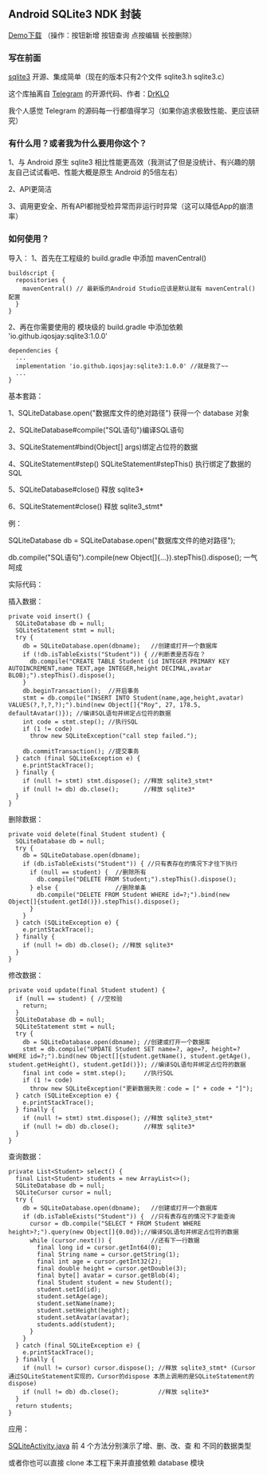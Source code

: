 
## Android SQLite3 NDK 封装

[Demo下载](https://github.com/iqosjay/SQLite3/releases/download/1.0.0/sqlite3_demo_1.0.0.apk)
（操作：按钮新增 按钮查询 点按编辑 长按删除）

### 写在前面 

[sqlite3](https://sqlite.org/index.html) 开源、集成简单（现在的版本只有2个文件 sqlite3.h sqlite3.c）

这个库抽离自 [Telegram](https://github.com/DrKLO/Telegram) 的开源代码、作者：[DrKLO](https://github.com/DrKLO)

我个人感觉 Telegram 的源码每一行都值得学习（如果你追求极致性能、更应该研究）

### 有什么用？或者我为什么要用你这个？

1、与 Android 原生 sqlite3 相比性能更高效（我测试了但是没统计、有兴趣的朋友自己试试看吧、性能大概是原生 Android 的5倍左右）

2、API更简洁

3、调用更安全、所有API都抛受检异常而非运行时异常（这可以降低App的崩溃率）


### 如何使用？

导入：
1、首先在工程级的 build.gradle 中添加 mavenCentral()

```
buildscript {
  repositories {
    mavenCentral() // 最新版的Android Studio应该是默认就有 mavenCentral() 配置
  }
}
```

2、再在你需要使用的 模块级的 build.gradle 中添加依赖 'io.github.iqosjay:sqlite3:1.0.0'

```
dependencies {
  ...
  implementation 'io.github.iqosjay:sqlite3:1.0.0' //就是我了~~
  ...
}
```

基本套路：

1、SQLiteDatabase.open("数据库文件的绝对路径") 获得一个 database 对象

2、SQLiteDatabase#compile("SQL语句")编译SQL语句

3、SQLiteStatement#bind(Object[] args)绑定占位符的数据

4、SQLiteStatement#step() SQLiteStatement#stepThis() 执行绑定了数据的SQL

5、SQLiteDatabase#close()  释放 sqlite3*

6、SQLiteStatement#close() 释放 sqlite3_stmt*

例：

SQLiteDatabase db = SQLiteDatabase.open("数据库文件的绝对路径");

db.compile("SQL语句").compile(new Object[]{...}).stepThis().dispose(); 一气呵成

实际代码：

插入数据：
```
private void insert() {
  SQLiteDatabase db = null;
  SQLiteStatement stmt = null;
  try {
    db = SQLiteDatabase.open(dbname);   //创建或打开一个数据库
    if (!db.isTableExists("Student")) { //判断表是否存在？
      db.compile("CREATE TABLE Student (id INTEGER PRIMARY KEY AUTOINCREMENT,name TEXT,age INTEGER,height DECIMAL,avatar BLOB);").stepThis().dispose();
    }
    db.beginTransaction();  //开启事务
    stmt = db.compile("INSERT INTO Student(name,age,height,avatar) VALUES(?,?,?,?);").bind(new Object[]{"Roy", 27, 178.5, defaultAvatar()}); //编译SQL语句并绑定占位符的数据
    int code = stmt.step(); //执行SQL
    if (1 != code)
      throw new SQLiteException("call step failed.");

    db.commitTransaction(); //提交事务
  } catch (final SQLiteException e) {
    e.printStackTrace();
  } finally {
    if (null != stmt) stmt.dispose(); //释放 sqlite3_stmt*
    if (null != db) db.close();       //释放 sqlite3*
  }
}
```

删除数据：
```
private void delete(final Student student) {
  SQLiteDatabase db = null;
  try {
    db = SQLiteDatabase.open(dbname);
    if (db.isTableExists("Student")) { //只有表存在的情况下才往下执行
      if (null == student) {  //删除所有
        db.compile("DELETE FROM Student;").stepThis().dispose();
      } else {                //删除单条
        db.compile("DELETE FROM Student WHERE id=?;").bind(new Object[]{student.getId()}).stepThis().dispose();
      }
    }
  } catch (SQLiteException e) {
    e.printStackTrace();
  } finally {
    if (null != db) db.close(); //释放 sqlite3*
  }
}
```

修改数据：
```
private void update(final Student student) {
  if (null == student) { //空校验
    return;
  }
  SQLiteDatabase db = null;
  SQLiteStatement stmt = null;
  try {
    db = SQLiteDatabase.open(dbname); //创建或打开一个数据库
    stmt = db.compile("UPDATE Student SET name=?, age=?, height=? WHERE id=?;").bind(new Object[]{student.getName(), student.getAge(), student.getHeight(), student.getId()}); //编译SQL语句并绑定占位符的数据
    final int code = stmt.step();     //执行SQL
    if (1 != code)
      throw new SQLiteException("更新数据失败：code = [" + code + "]");
  } catch (SQLiteException e) {
    e.printStackTrace();
  } finally {
    if (null != stmt) stmt.dispose(); //释放 sqlite3_stmt*
    if (null != db) db.close();       //释放 sqlite3*
  }
}
```

查询数据：
```
private List<Student> select() {
  final List<Student> students = new ArrayList<>();
  SQLiteDatabase db = null;
  SQLiteCursor cursor = null;
  try {
    db = SQLiteDatabase.open(dbname);   //创建或打开一个数据库
    if (db.isTableExists("Student")) {  //只有表存在的情况下才能查询
      cursor = db.compile("SELECT * FROM Student WHERE height>?;").query(new Object[]{0.0d});//编译SQL语句并绑定占位符的数据
      while (cursor.next()) {           //还有下一行数据
        final long id = cursor.getInt64(0);
        final String name = cursor.getString(1);
        final int age = cursor.getInt32(2);
        final double height = cursor.getDouble(3);
        final byte[] avatar = cursor.getBlob(4);
        final Student student = new Student();
        student.setId(id);
        student.setAge(age);
        student.setName(name);
        student.setHeight(height);
        student.setAvatar(avatar);
        students.add(student);
      }
    }
  } catch (final SQLiteException e) {
    e.printStackTrace();
  } finally {
    if (null != cursor) cursor.dispose(); //释放 sqlite3_stmt* (Cursor 通过SQLiteStatement实现的，Cursor的dispose 本质上调用的是SQLiteStatement的dispose)
    if (null != db) db.close();           //释放 sqlite3*
  }
  return students;
}
```

应用：

[SQLiteActivity.java](https://github.com/iqosjay/SQLite3/blob/main/app/src/main/java/com/roy/sqlite3/SQLiteActivity.java) 前 4 个方法分别演示了增、删、改、查 和 不同的数据类型

或者你也可以直接 clone 本工程下来并直接依赖 database 模块